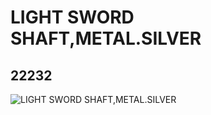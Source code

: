 # LIGHT SWORD SHAFT,METAL.SILVER
## 22232
![LIGHT SWORD SHAFT,METAL.SILVER](https://lc-www-live-s.legocdn.com/media/bricks/5/2/4124050.jpg)
